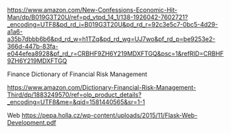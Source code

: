 https://www.amazon.com/New-Confessions-Economic-Hit-Man/dp/B019G3T20U/ref=pd_vtpd_14_1/138-1926042-7602721?_encoding=UTF8&pd_rd_i=B019G3T20U&pd_rd_r=92c3e5c7-0bc5-4d29-a1a6-a35b7dbbb6b6&pd_rd_w=h1TZq&pd_rd_wg=UJ7wo&pf_rd_p=be9253e2-366d-447b-83fa-e044efea8928&pf_rd_r=CRBHF9ZH6Y219MDXFTGQ&psc=1&refRID=CRBHF9ZH6Y219MDXFTGQ




Finance
Dictionary of Financial Risk Management 

https://www.amazon.com/Dictionary-Financial-Risk-Management-Third/dp/1883249570/ref=olp_product_details?_encoding=UTF8&me=&qid=1581440565&sr=1-1


Web
https://pepa.holla.cz/wp-content/uploads/2015/11/Flask-Web-Development.pdf


